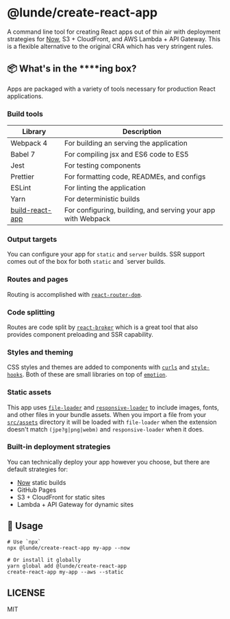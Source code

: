# @lunde/create-react-app

A command line tool for creating React apps out of thin air with deployment
strategies for [Now](https://zeit.co), S3 + CloudFront, and AWS Lambda + API 
Gateway. This is a flexible alternative to the original CRA which has very
stringent rules.

## 📦 What's in the ****ing box?

Apps are packaged with a variety of tools necessary for production
React applications.

### Build tools

| Library | Description |
| --- | --- |
| Webpack 4 | For building an serving the application |
| Babel 7 | For compiling jsx and ES6 code to ES5 |
| Jest | For testing components |
| Prettier | For formatting code, READMEs, and configs |
| ESLint | For linting the application |
| Yarn | For deterministic builds |
| [build-react-app](https://github.com/jaredLunde/lunde/tree/master/packages/build-react-app) | For configuring, building, and serving your app with Webpack | 

### Output targets
You can configure your app for `static` and `server` builds. SSR support comes out
of the box for both `static` and `server builds.

### Routes and pages
Routing is accomplished with [`react-router-dom`](https://reacttraining.com/react-router/web/guides/quick-start). 

### Code splitting
Routes are code split by [`react-broker`](https://github.com/jaredLunde/react-broker) which
is a great tool that also provides component preloading and SSR capability.

### Styles and theming
CSS styles and themes are added to components with [`curls`](https://github.com/jaredLunde/curls) and [`style-hooks`](https://style-hooks.jaredlunde.com). 
Both of these are small libraries on top of [`emotion`](https://emotion.sh).

### Static assets
This app uses [`file-loader`](https://www.npmjs.com/package/file-loader) and [`responsive-loader`](https://www.npmjs.com/package/responsive-loader) 
to include images, fonts, and other files in your bundle assets. When you import a file from your
[`src/assets`](tree/master/src/pages/index.js) directory it will be loaded with `file-loader` when the
extension doesn't match `(jpe?g|png|webm)` and `responsive-loader` when it does.

### Built-in deployment strategies
You can technically deploy your app however you choose, but there are default 
strategies for:
- [Now](https://zeit.co) static builds
- GitHub Pages
- S3 + CloudFront for static sites
- Lambda + API Gateway for dynamic sites

## 🔧 Usage

```shell script
# Use `npx`
npx @lunde/create-react-app my-app --now

# Or install it globally
yarn global add @lunde/create-react-app
create-react-app my-app --aws --static
```

## LICENSE

MIT
